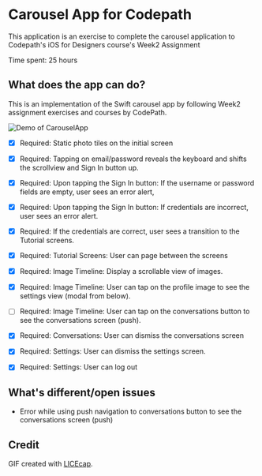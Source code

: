 # Carousel App for Codepath

This application is an exercise to complete the carousel application to Codepath's iOS for Designers course's Week2 Assignment 

Time spent: 25 hours

## What does the app can do?

This is an implementation of the Swift carousel app by following Week2 assignment exercises and courses by CodePath.

![Demo of CarouselApp](CarouselAppDemo.gif)

* [x] Required: Static photo tiles on the initial screen
* [x] Required: Tapping on email/password reveals the keyboard and shifts the scrollview and Sign In button up.

* [x] Required: Upon tapping the Sign In button: If the username or password fields are empty, user sees an error alert,
* [x] Required: Upon tapping the Sign In button: If credentials are incorrect, user sees an error alert.
* [x] Required: If the credentials are correct, user sees a transition to the Tutorial screens.
* [x] Required: Tutorial Screens: User can page between the screens
* [x] Required: Image Timeline: Display a scrollable view of images.
* [x] Required: Image Timeline: User can tap on the profile image to see the settings view (modal from below).
* [ ] Required: Image Timeline: User can tap on the conversations button to see the conversations screen (push).
* [x] Required: Conversations: User can dismiss the conversations screen
* [x] Required: Settings: User can dismiss the settings screen.
* [x] Required: Settings: User can log out
## What's different/open issues

- Error while using push navigation to conversations button to see the conversations screen (push)

## Credit
GIF created with [LICEcap](http://www.cockos.com/licecap/).
